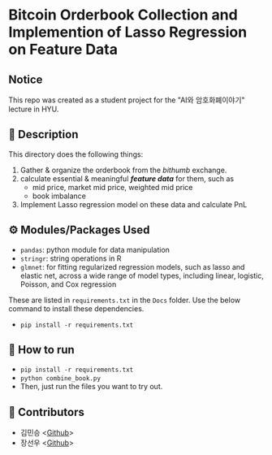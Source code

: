 # Bitcoin Orderbook Collection and Implemention of Lasso Regression on Feature Data

## Notice
This repo was created as a student project for the "AI와 암호화폐이야기" lecture in HYU.

## 💬 Description
This directory does the following things:
1. Gather & organize the orderbook from the _bithumb_ exchange.
2. calculate essential & meaningful ***feature data*** for them, such as
    - mid price, market mid price, weighted mid price
    - book imbalance
3. Implement Lasso regression model on these data and calculate PnL

## ⚙️ Modules/Packages Used
- `pandas`: python module for data manipulation
- `stringr`: string operations in R
- `glmnet`: for fitting regularized regression models, such as lasso and elastic net, across a wide range of model types, including linear, logistic, Poisson, and Cox regression

These are listed in `requirements.txt` in the `Docs` folder. Use the below command to install these dependencies.
- ```pip install -r requirements.txt```

## 🛐 How to run

- ```pip install -r requirements.txt```
- ```python combine_book.py```
- Then, just run the files you want to try out.

## 🤖 Contributors
- 김민승 <[Github](https://github.com/rogerkimjazzlover)>
- 장선우 <[Github](https://github.com/banbanmu-han)>
